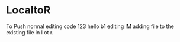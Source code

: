 # LocaltoR
To Push normal
editing code
123
hello b1 editing
IM adding file to the existing file in l ot r.
